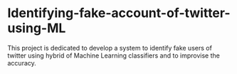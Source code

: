 # Identifying-fake-account-of-twitter-using-ML
This project is dedicated to develop a system to identify fake users of twitter using hybrid of Machine Learning classifiers and to improvise the accuracy.
